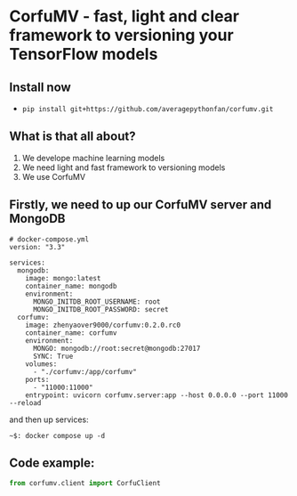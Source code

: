 # CorfuMV - fast, light and clear framework to versioning your TensorFlow models

## Install now

* `pip install git+https://github.com/averagepythonfan/corfumv.git`

## What is that all about?

1. We develope machine learning models
2. We need light and fast framework to versioning models
3. We use CorfuMV


## Firstly, we need to up our CorfuMV server and MongoDB
```
# docker-compose.yml
version: "3.3"

services:
  mongodb:
    image: mongo:latest
    container_name: mongodb
    environment:
      MONGO_INITDB_ROOT_USERNAME: root
      MONGO_INITDB_ROOT_PASSWORD: secret
  corfumv:
    image: zhenyaover9000/corfumv:0.2.0.rc0
    container_name: corfumv
    environment:
      MONGO: mongodb://root:secret@mongodb:27017
      SYNC: True
    volumes:
      - "./corfumv:/app/corfumv"
    ports:
      - "11000:11000"
    entrypoint: uvicorn corfumv.server:app --host 0.0.0.0 --port 11000 --reload
```

and then up services:
```
~$: docker compose up -d
```

## Code example:

```Python
from corfumv.client import CorfuClient


```
